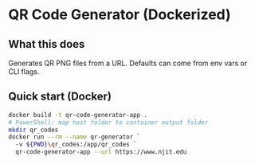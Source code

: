 # QR Code Generator (Dockerized)

## What this does
Generates QR PNG files from a URL. Defaults can come from env vars or CLI flags.

## Quick start (Docker)
```bash
docker build -t qr-code-generator-app .
# PowerShell: map host folder to container output folder
mkdir qr_codes
docker run --rm --name qr-generator `
  -v ${PWD}\qr_codes:/app/qr_codes `
  qr-code-generator-app --url https://www.njit.edu
